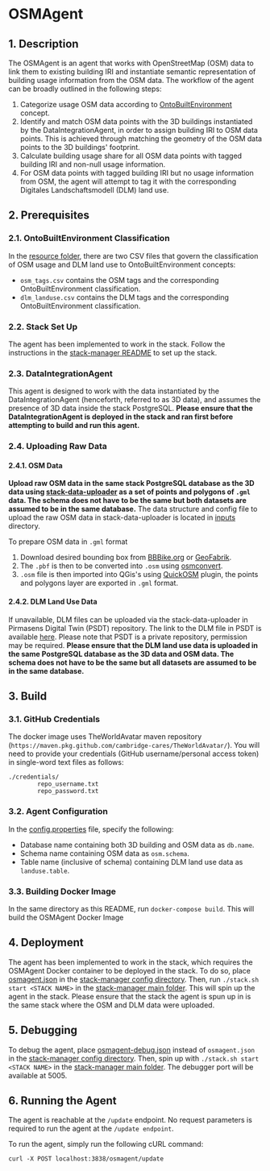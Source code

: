 # OSMAgent
## 1. Description
The OSMAgent is an agent that works with OpenStreetMap (OSM) data to link them to existing building IRI and instantiate semantic representation of building usage information from the OSM data.
The workflow of the agent can be broadly outlined in the following steps:
1) Categorize usage OSM data according to [OntoBuiltEnvironment](https://github.com/cambridge-cares/TheWorldAvatar/tree/main/JPS_Ontology/ontology/ontobuiltenv) concept. 
2) Identify and match OSM data points with the 3D buildings instantiated by the DataIntegrationAgent, in order to assign building IRI to OSM data points. This is achieved through matching the geometry of the OSM data points to the 3D buildings' footprint. 
3) Calculate building usage share for all OSM data points with tagged building IRI and non-null usage information.
4) For OSM data points with tagged building IRI but no usage information from OSM, the agent will attempt to tag it with the corresponding Digitales Landschaftsmodell (DLM) land use.  

## 2. Prerequisites
### 2.1. OntoBuiltEnvironment Classification
In the [resource folder](osmagent/src/main/resources/), there are two CSV files that govern the classification of OSM usage and DLM land use to OntoBuiltEnvironment concepts:
- `osm_tags.csv` contains the OSM tags and the corresponding OntoBuiltEnvironment classification.  
- `dlm_landuse.csv` contains the DLM tags and the corresponding OntoBuiltEnvironment classification.

### 2.2. Stack Set Up
The agent has been implemented to work in the stack. Follow the instructions in the [stack-manager README](https://github.com/cambridge-cares/TheWorldAvatar/blob/main/Deploy/stacks/dynamic/stack-manager/README.md) to set up the stack.

### 2.3. DataIntegrationAgent
This agent is designed to work with the data instantiated by the DataIntegrationAgent (henceforth, referred to as 3D data), and assumes the presence of 3D data inside the stack PostgreSQL. 
**Please ensure that the DataIntegrationAgent is deployed in the stack and ran first before attempting to build and run this agent.**

### 2.4. Uploading Raw Data
#### 2.4.1. OSM Data
**Upload raw OSM data in the same stack PostgreSQL database as the 3D data using [stack-data-uploader] as a set of points and polygons of `.gml` data. The schema does not have to be the same but both datasets are assumed to be in the same database.**
The data structure and config file to upload the raw OSM data in stack-data-uploader is located in [inputs] directory. 

To prepare OSM data in `.gml` format
1) Download desired bounding box from [BBBike.org](https://extract.bbbike.org/) or [GeoFabrik](https://download.geofabrik.de/).
2) The `.pbf` is then to be converted into `.osm` using [osmconvert](https://wiki.openstreetmap.org/wiki/Osmconvert). 
3) `.osm` file is then imported into QGis's using [QuickOSM](https://plugins.qgis.org/plugins/QuickOSM/) plugin, the points and polygons layer are exported in `.gml` format.

#### 2.4.2. DLM Land Use Data
If unavailable, DLM files can be uploaded via the stack-data-uploader in Pirmasens Digital Twin (PSDT) repository. 
The link to the DLM file in PSDT is available [here](https://github.com/cambridge-cares/pirmasens/tree/main/psdt/stack-data-uploader-inputs/data/dlm). 
Please note that PSDT is a private repository, permission may be required.
**Please ensure that the DLM land use data is uploaded in the same PostgreSQL database as the 3D data and OSM data. The schema does not have to be the same but all datasets are assumed to be in the same database.**

## 3. Build
### 3.1. GitHub Credentials
The docker image uses TheWorldAvatar maven repository (`https://maven.pkg.github.com/cambridge-cares/TheWorldAvatar/`).
You will need to provide your credentials (GitHub username/personal access token) in single-word text files as follows:
```
./credentials/
        repo_username.txt
        repo_password.txt
```

### 3.2. Agent Configuration
In the [config.properties](osmagent/src/main/resources/config.properties) file, specify the following:
- Database name containing both 3D building and OSM data as `db.name`.
- Schema name containing OSM data as `osm.schema`.
- Table name (inclusive of schema) containing DLM land use data as `landuse.table`.

### 3.3. Building Docker Image
In the same directory as this README, run `docker-compose build`. This will build the OSMAgent Docker Image

## 4. Deployment
The agent has been implemented to work in the stack, which requires the OSMAgent Docker container to be deployed in the stack. To do so, place [osmagent.json](stack-manager-input-config/osmagent.json) in the [stack-manager config directory](https://github.com/cambridge-cares/TheWorldAvatar/tree/main/Deploy/stacks/dynamic/stack-manager/inputs/config/services). 
Then, run `./stack.sh start <STACK NAME>` in the [stack-manager main folder](https://github.com/cambridge-cares/TheWorldAvatar/tree/main/Deploy/stacks/dynamic/stack-manager). This will spin up the agent in the stack.
Please ensure that the stack the agent is spun up in is the same stack where the OSM and DLM data were uploaded.

## 5. Debugging
To debug the agent, place [osmagent-debug.json](stack-manager-input-config/osmagent-debug.json) instead of `osmagent.json` in the [stack-manager config directory](https://github.com/cambridge-cares/TheWorldAvatar/tree/main/Deploy/stacks/dynamic/stack-manager/inputs/config/services). 
Then, spin up with `./stack.sh start <STACK NAME>` in the [stack-manager main folder](https://github.com/cambridge-cares/TheWorldAvatar/tree/main/Deploy/stacks/dynamic/stack-manager).
The debugger port will be available at 5005.

## 6. Running the Agent
The agent is reachable at the `/update` endpoint. No request parameters is required to run the agent at the `/update endpoint`.

To run the agent, simply run the following cURL command:
```
curl -X POST localhost:3838/osmagent/update
```

[stack-data-uploader]: https://github.com/cambridge-cares/TheWorldAvatar/tree/main/Deploy/stacks/dynamic/stack-data-uploader
[inputs]: inputs/